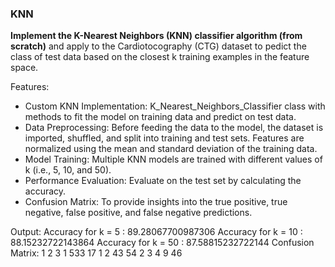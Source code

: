 ### KNN
**Implement the K-Nearest Neighbors (KNN) classifier algorithm (from scratch)** and apply to the Cardiotocography (CTG) dataset to pedict the class of test data based on the closest k training examples in the feature space.

Features:
- Custom KNN Implementation: K_Nearest_Neighbors_Classifier class with methods to fit the model on training data and predict on test data.
- Data Preprocessing: Before feeding the data to the model, the dataset is imported, shuffled, and split into training and test sets. Features are normalized using the mean and standard deviation of the training data.
- Model Training: Multiple KNN models are trained with different values of k (i.e., 5, 10, and 50).
- Performance Evaluation: Evaluate on the test set by calculating the accuracy.
- Confusion Matrix: To provide insights into the true positive, true negative, false positive, and false negative predictions.

Output:
Accuracy for k = 5  :  89.28067700987306
Accuracy for k = 10 :  88.15232722143864
Accuracy for k = 50 :  87.58815232722144
Confusion Matrix:
        1       2       3
1       533     17      1
2       43      54      2
3       4       9       46
